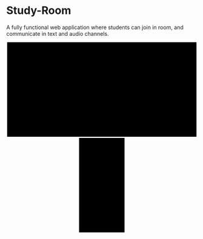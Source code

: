 # Study-Room
A fully functional web application where students can join in room, and communicate in text and audio channels.  
<div align="center"> 
  <div>
    <img src="./desktop-view.gif" width="500" height="250"/>
  </div> 
  <div> 
    <img src="./desktop-view.gif" width="120" height="250"/>
  </div> 
</div>
